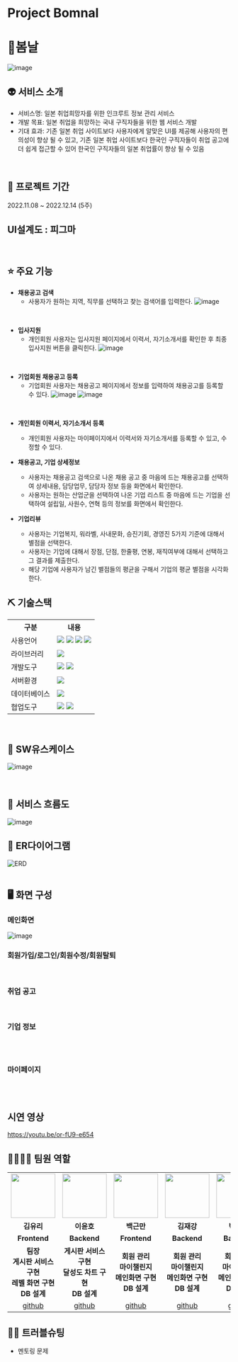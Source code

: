 # Project Bomnal
# 🌷봄날
![image](https://user-images.githubusercontent.com/101463273/207202384-642563a7-6797-4a38-9cc5-832b0ab0f81e.png)


## 👽 서비스 소개
* 서비스명: 일본 취업희망자를 위한 인크루트 정보 관리 서비스
* 개발 목표: 일본 취업을 희망하는 국내 구직자들을 위한 웹 서비스 개발
* 기대 효과: 기존 일본 취업 사이트보다 사용자에게 알맞은 UI를 제공해 사용자의 편의성이 향상 될 수 있고, 기존 일본 취업 사이트보다 한국인 구직자들이 취업 공고에 더 쉽게 접근할 수 있어 한국인 구직자들의 일본 취업률이 향상 될 수 있음
<br>

## 📅 프로젝트 기간
2022.11.08 ~ 2022.12.14 (5주)
<br>

## UI설계도 : 피그마
<br>

## ⭐ 주요 기능
* <b>채용공고 검색</b>
  * 사용자가 원하는 지역, 직무를 선택하고 찾는 검색어를 입력한다.
![image](https://user-images.githubusercontent.com/101463273/207209428-386171bd-7d37-4295-865b-7d7e7996bd5c.png)
<br>

* <b>입사지원</b>
  * 개인회원 사용자는 입사지원 페이지에서 이력서, 자기소개서를 확인한 후 최종 입사지원 버튼을 클릭힌다.
![image](https://user-images.githubusercontent.com/101463273/207209516-ba74982b-0e04-4e9b-a924-d6a8a7097708.png)
<br>

 
* <b>기업회원 채용공고 등록</b>
  * 기업회원 사용자는 채용공고 페이지에서 정보를 입력하여 채용공고를 등록할 수 있다.
![image](https://user-images.githubusercontent.com/101463273/207209995-23d39d2a-8b35-4598-a4e6-0714f201a069.png)
![image](https://user-images.githubusercontent.com/101463273/207209968-733a3ec5-7309-4686-9cef-b784cc19270c.png)
<br>



* <b>개인회원 이력서, 자기소개서 등록</b>
  * 개인회원 사용자는 마이페이지에서 이력서와 자기소개서를 등록할 수 있고, 수정할 수 있다.

* <b>채용공고, 기업 상세정보</b>
  * 사용자는 채용공고 검색으로 나온 채용 공고 중 마음에 드는 채용공고를 선택하여 상세내용, 담당업무, 담당자 정보 등을 화면에서 확인한다.
  * 사용자는 원하는 산업군을 선택하여 나온 기업 리스트 중 마음에 드는 기업을 선택하여 설립일, 사원수, 연혁 등의 정보를 화면에서 확인한다.

* <b>기업리뷰</b>
  * 사용자는 기업복지, 워라벨, 사내문화, 승진기회, 경영진 5가지 기준에 대해서 별점을 선택한다.
  * 사용자는 기업에 대해서 장점, 단점, 한줄평, 연봉, 재직여부에 대해서 선택하고 그 결과를 제출한다.
  * 해당 기업에 사용자가 남긴 별점들의 평균을 구해서 기업의 평균 별점을 시각화한다.


## ⛏ 기술스택
<table>
    <tr>
        <th>구분</th>
        <th>내용</th>
    </tr>
    <tr>
        <td>사용언어</td>
        <td>
            <img src="https://img.shields.io/badge/Java-007396?style=for-the-badge&logo=java&logoColor=white"/>
            <img src="https://img.shields.io/badge/HTML5-E34F26?style=for-the-badge&logo=HTML5&logoColor=white"/>
            <img src="https://img.shields.io/badge/CSS3-1572B6?style=for-the-badge&logo=CSS3&logoColor=white"/>
            <img src="https://img.shields.io/badge/JavaScript-F7DF1E?style=for-the-badge&logo=JavaScript&logoColor=white"/>
        </td>
    </tr>
    <tr>
        <td>라이브러리</td>
        <td>
            <img src="https://img.shields.io/badge/BootStrap-7952B3?style=for-the-badge&logo=BootStrap&logoColor=white"/>
        </td>
    </tr>
    <tr>
        <td>개발도구</td>
        <td>
            <img src="https://img.shields.io/badge/IntelliJ IDEA-000000?style=for-the-badge&logo=IntelliJ IDEA&logoColor=lightgrey"/>
            <img src="https://img.shields.io/badge/VSCode-007ACC?style=for-the-badge&logo=VisualStudioCode&logoColor=white"/>
        </td>
    </tr>
    <tr>
        <td>서버환경</td>
        <td>
            <img src="https://img.shields.io/badge/Apache Tomcat-D22128?style=for-the-badge&logo=Apache Tomcat&logoColor=white"/>
        </td>
    </tr>
    <tr>
        <td>데이터베이스</td>
        <td>
            <img src="https://img.shields.io/badge/Oracle 11g-F80000?style=for-the-badge&logo=Oracle&logoColor=white"/>
        </td>
    </tr>
    <tr>
        <td>협업도구</td>
        <td>
            <img src="https://img.shields.io/badge/Git-F05032?style=for-the-badge&logo=Git&logoColor=white"/>
            <img src="https://img.shields.io/badge/GitHub-181717?style=for-the-badge&logo=GitHub&logoColor=white"/>
        </td>
    </tr>
</table>


<br>

## 📌 SW유스케이스
![image](https://user-images.githubusercontent.com/101463273/207206619-5e7d9bbd-6c86-470d-b610-dc3300fdf5e5.png)

<br>

## 📌 서비스 흐름도
![image](https://user-images.githubusercontent.com/101463273/207202250-3a9e9be3-0b1e-4143-a139-89e21f3acda1.png)
<br>

## 📌 ER다이어그램
![ERD](https://user-images.githubusercontent.com/101463273/207206471-abf98854-b507-4660-8032-25b52641b3c1.png)
<br>
<br>

## 🖥 화면 구성

### 메인화면
![image](https://user-images.githubusercontent.com/101463273/207205794-cda57018-01ad-4891-b399-f7cc4bdec621.png)



### 회원가입/로그인/회원수정/회원탈퇴
<br>

### 취업 공고
<br>

### 기업 정보
<br>
<br>

### 마이페이지
<br>
<br>

## 시연 영상
https://youtu.be/or-fU9-e654
## 👨‍👩‍👦‍👦 팀원 역할
<table>
  <tr>
    <td align="center"><img src="https://cdn-icons-png.flaticon.com/512/4439/4439959.png" height="100"/></td>
    <td align="center"><img src="https://cdn-icons-png.flaticon.com/512/4439/4439968.png" width="100" height="100"/></td>
    <td align="center"><img src="https://cdn-icons-png.flaticon.com/512/4440/4440873.png" width="100" height="100"/></td>
    <td align="center"><img src="https://cdn-icons-png.flaticon.com/512/4440/4440953.png" width="100" height="100"/></td>
    <td align="center"><img src="https://cdn-icons-png.flaticon.com/512/4440/4440876.png" width="100" height="100"/></td>
    <td align="center"><img src="https://cdn-icons-png.flaticon.com/512/4439/4439947.png" width="100" height="100"/></td>

  </tr>
  <tr>
    <td align="center"><strong>김유리</strong></td>
    <td align="center"><strong>이윤호</strong></td>
    <td align="center"><strong>백근만</strong></td>
    <td align="center"><strong>김재강</strong></td>
    <td align="center"><strong>박혜민</strong></td>
    <td align="center"><strong>김민우</strong></td>

  </tr>
  <tr>
    <td align="center"><b>Frontend</b></td>
    <td align="center"><b>Backend</b></td>
    <td align="center"><b>Frontend</b></td>
    <td align="center"><b>Backend</b></td>
    <td align="center"><b>Backend</b></td>
    <td align="center"><b>Backend</b></td>

  </tr>
    <tr>
    <td align="center"><b>팀장<br>게시판 서비스 구현<br>레벨 화면 구현<br>DB 설계</b></td>
    <td align="center"><b>게시판 서비스 구현<br>달성도 차트 구현<br>DB 설계</b></td>
    <td align="center"><b>회원 관리<br>마이챌린지<br>메인화면 구현<br>DB 설계</b></td>
    <td align="center"><b>회원 관리<br>마이챌린지<br>메인화면 구현<br>DB 설계</b></td>
    <td align="center"><b>회원 관리<br>마이챌린지<br>메인화면 구현<br>DB 설계</b></td>
    <td align="center"><b>게시판 서비스<br>레벨 화면 구현<br>DB 설계</b></td>
  </tr>
  <tr>
    <td align="center"><a href="https://github.com/kimpizza" target='_blank'>github</a></td>
    <td align="center"><a href="https://github.com/uno719" target='_blank'>github</a></td>
    <td align="center"><a href="https://github.com/100geun10000" target='_blank'>github</a></td>
    <td align="center"><a href="https://github.com/jaegangkim" target='_blank'>github</a></td>
    <td align="center"><a href="https://github.com/bingomangsoo" target='_blank'>github</a></td>
    <td align="center"><a href="https://github.com/Tiel0043" target='_blank'>github</a></td>

  </tr>
</table>

## 🤾‍♂️ 트러블슈팅
  
* 멘토링 문제<br>
